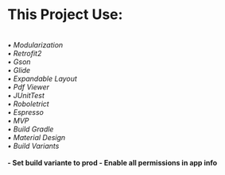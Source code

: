 <h1>This Project Use:</h1>
</br>
<i>•	Modularization</i>
</br>
<i>•	Retrofit2</i>
</br>
<i>•	Gson</i>
</br>
<i>•	Glide</i>
</br>
<i>•	Expandable Layout</i>
</br>
<i>•	Pdf Viewer</i>
</br>
<i>•	JUnitTest</i>
</br>
<i>•	Roboletrict</i>
</br>
<i>•	Espresso</i>
</br>
<i>•	MVP</i>
</br>
<i>•	Build Gradle</i>
</br>
<i>•	Material Design </i>
</br>
<i>•	Build Variants</i>
</br></br>
<b> - Set build variante to prod<b> 
<b> - Enable all permissions in app info<b> 

